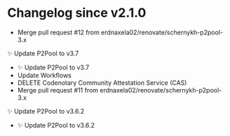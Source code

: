 # Changelog since v2.1.0
- Merge pull request #12 from erdnaxela02/renovate/schernykh-p2pool-3.x

✨ Update P2Pool to v3.7 
- ✨ Update P2Pool to v3.7 
- Update Workflows 
- DELETE Codenotary Community Attestation Service (CAS) 
- Merge pull request #11 from erdnaxela02/renovate/schernykh-p2pool-3.x

✨ Update P2Pool to v3.6.2 
- ✨ Update P2Pool to v3.6.2 
